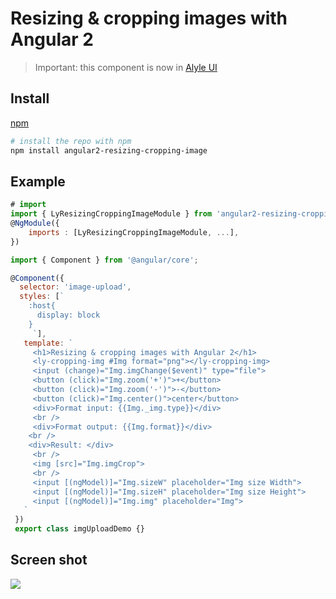 # Resizing & cropping images with Angular 2

> Important: this component is now in [Alyle UI](https://alyle-ui.firebaseapp.com/component/resizing-cropping-images)

## Install
 [npm](https://www.npmjs.com/package/angular2-resizing-cropping-image)
 ```bash
# install the repo with npm
 npm install angular2-resizing-cropping-image
 ```
## Example
 ```js
# import
 import { LyResizingCroppingImageModule } from 'angular2-resizing-cropping-image';
 @NgModule({
     imports : [LyResizingCroppingImageModule, ...],
 })
 ```
 ```js
 import { Component } from '@angular/core';

 @Component({
   selector: 'image-upload',
   styles: [`
     :host{
       display: block
     }
      `],
    template: `
      <h1>Resizing & cropping images with Angular 2</h1>
      <ly-cropping-img #Img format="png"></ly-cropping-img>
      <input (change)="Img.imgChange($event)" type="file">
      <button (click)="Img.zoom('+')">+</button>
      <button (click)="Img.zoom('-')">-</button>
      <button (click)="Img.center()">center</button>
      <div>Format input: {{Img._img.type}}</div>
      <br />
      <div>Format output: {{Img.format}}</div>
     <br />
     <div>Result: </div>
      <br />
      <img [src]="Img.imgCrop">
      <br />
      <input [(ngModel)]="Img.sizeW" placeholder="Img size Width">
      <input [(ngModel)]="Img.sizeH" placeholder="Img size Height">
      <input [(ngModel)]="Img.img" placeholder="Img">
    `
  })
  export class imgUploadDemo {}

  ```
## Screen shot
<img src="https://firebasestorage.googleapis.com/v0/b/head-expeditions.appspot.com/o/img.png?alt=media&token=cab4d571-fce8-4a2a-8cbf-4441c94a637b">
